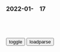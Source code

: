 ### 2022-01-　17

```note
```

<table id="tbc" style="white-space:pre-wrap">
</table>
<button onclick="toggleb()">toggle</button>
<button onclick="loadparse()">loadparse</button>
<br>
<!-- 🌸<br>🍅-　-🍑<hr>🍀 -->
<pre>
<textarea rows="30" cols="100" style="display: none" id="tar">

<font size="2"><b>
电影：富二代不学无术，老爸只留给他箱家产，打开简直笑岔气,影视,喜剧片,好看视频</b></font><br>
https://haokan.baidu.com/v?vid=8841472949734793455&sfrom=baidu-feed

自力更生

<font size="1" style="color:#DCDCDC"><b>2022/1/17 下午8:32:49</b></font><br>

<font size="2"><b>
马化腾的求生欲，全网都感受到了！</b></font><br>
http://app.myzaker.com/news/article.php?pk=61e10f808e9f097c79511392

<font size="1" style="color:#DCDCDC"><b>2022/1/17 下午7:47:32</b></font><br>

<font size="2"><b>
肖申克救赎：为了越狱，安迪做了万全准备，临走前还带走了这个,影视,犯罪片,好看视频</b></font><br>
https://haokan.baidu.com/v?vid=2792287267647346418&sfrom=baidu-feed

安迪在我难以想象有多臭的下水道中，向着自由的方向爬了将近五百米。可能叫我爬，我都不回去爬。将近五百米，有五个足球场那么长。

<font size="1" style="color:#DCDCDC"><b>2022/1/17 下午7:35:33</b></font><br>

<font size="2"><b>
同样是600多亿的军费，为何俄方节衣缩食，印度却全球“撒币”？</b></font><br>
https://mbd.baidu.com/newspage/data/landingsuper?context=%7B%22nid%22%3A%22news_9373171081376494737%22%7D&n_type=-1&p_from=-1

<font size="1" style="color:#DCDCDC"><b>2022/1/17 下午5:14:22</b></font><br>

<font size="2"><b>
z方抗议瑞士公布g员财产？假的！瑞士银行移交客户资料？真的！</b></font><br>
https://view.inews.qq.com/a/20220109A03C7A00

<font size="1" style="color:#DCDCDC"><b>2022/1/17 下午5:07:20</b></font><br>

<font size="2"><b>
美g调查全款买房者收入来源是否合法，我们也应该调查一下</b></font><br>
https://view.inews.qq.com/a/20220106V07OPL00

<font size="1" style="color:#DCDCDC"><b>2022/1/17 下午5:12:11</b></font><br>

<font size="2"><b>
1973年周e来重回延安，吃饭的时候留下了眼泪：我对不起延安rm</b></font><br>
https://mbd.baidu.com/newspage/data/landingsuper?context=%7B%22nid%22%3A%22news_9723160669449094021%22%7D&n_type=-1&p_from=-1

为了进一步了解延安的真实情况，周z理决定要到百b家中去拜访调研。

就在众人谈论酣畅之际，周总理看到一位老人习惯性的将吃完米饭的碗再用白开水冲一遍喝下去。老人的这个行为一瞬间就让周总理掩面哭泣。

现场的每个人都低下了头，周z理沉默了半晌说：“同志们，是我对不起你们，让你们受苦了。”正如周z理所说，延安是g命的发源地。d和组织有困难的时候，是延安rm伸出了援助之手。这片哺育了他们的土地，现在依旧贫困如初，周z理很是愧疚。

<font size="1" style="color:#DCDCDC"><b>2022/1/17 下午4:37:46</b></font><br>

<font size="2"><b>
1985年苏联军舰闯入东海，我军霸气反击出动军舰，将其吓退！</b></font><br>
https://mbd.baidu.com/newspage/data/landingsuper?context=%7B%22nid%22%3A%22news_9373696132707340835%22%7D&n_type=-1&p_from=-1

此时的苏联内部经济疲敝，外部有美国的咄咄逼人，

<font size="1" style="color:#DCDCDC"><b>2022/1/25 下午9:13:03</b></font><br>

<font size="2"><b>
勃列日涅夫一手创建的“第聂伯黑帮”，如今为何轮流掌qw克兰？</b></font><br>
https://mbd.baidu.com/newspage/data/landingsuper?context=%7B%22nid%22%3A%22news_9792964110020120575%22%7D&n_type=-1&p_from=-1

第聂伯彼得罗夫斯克州走出过无数个z治大佬，首批大佬的带头大哥就是参与了推翻赫鲁晓夫z变，并最终成为苏联第四任话事人，统治苏联18年之久的勃列日涅夫
。

<font size="1" style="color:#DCDCDC"><b>2022/1/17 上午11:10:10</b></font><br>

<font size="2"><b>
勃列日涅夫的高明之处，竟悄无声息的将苏联带回了斯大林时代！</b></font><br>
https://baijiahao.baidu.com/s?id=1589947528405761904

<font size="1" style="color:#DCDCDC"><b>2022/1/17 下午3:54:14</b></font><br>

<font size="2"><b>
帝g的黄昏，勃列日涅夫执z18年是如何毁掉苏联的？</b></font><br>
https://mbd.baidu.com/newspage/data/landingsuper?context=%7B%22nid%22%3A%22news_8954806224033510961%22%7D&n_type=-1&p_from=-1

终其一生在他众多评价中，平庸已经算得上不褒不贬的中肯评价了。

话又说回来，生在以铁血著称的斯大林时代，平庸是福！

斯大林的高压z策和铁腕手段，让苏g干部战战兢兢，不是流放就是枪决，平庸度日、不犯错就是万事大吉的为g之道。

勃列日涅夫一定是有大气运的人，没有付出任何代价，没有钻营投机，没有遭受过任何打压迫害，喝水一样爬到苏联q力中心。

赫鲁晓夫是他最大的恩人，
他对赫鲁晓夫表现出奴仆一样的忠心。

赫鲁晓夫对这个小弟非常满意，感觉这就是自己的家奴，从来没有把这个小弟当成威胁看待。

可他不知道的是，正是这个体态憨厚、扮演家奴的小弟正在密谋造反。

他头脑混乱，喜欢凭主观臆想行事，对重大问题采取轻率、浮躁的态度，因此没有z策、策略观点和正确认识，作为一g最高l导人，简直不可思议。

越愚昧无知，越自以为是；越是低微卑下，越是自高自大；越是昏庸，越想装腔作势；越是不学无术，越是喜欢对他人指手画脚。

苏联所有阶层都被他得罪干净，农m和工人讨厌他，干部时常被他羞辱记恨他，军队因他削减军费怨言不断，甚至连克格勃内务部他也毫无尊重可言，动辄辱骂撤职。

这伙人围在一起：“要不废了他吧。”

勃列日涅夫站了出来：“大哥，您老了，回家休息吧。我们已经决定将你罢免。”

说到底，废掉赫鲁晓夫是苏联既得利益团体的反击，为了维护以前的特q和利益，他们不得不联合起来对赫鲁晓夫下手。

赫鲁晓夫下台后，苏斯洛夫和谢列平因为争夺大位陷入僵持，为了避免两败俱伤，他们同意推举勃列日涅夫出任苏联最高l导人。

灰衣主教苏斯洛夫和克格勃主席谢列平以为他们找了一个傀儡，但结果是被小“钳工”勃列日涅夫KO出局。

他选择继承斯大林模式，至于执z了十年的赫鲁晓夫，除了留下几个名字外，其他全被勃列日涅夫废除，和几十年后的奥巴马待遇一样一样的。

通过否定赫鲁晓夫的改g，勃列日涅夫挽回了人心，特别是特q阶级，毕竟他是苏联既得利益集团推出的代表。

经济改g 从稳健到停滞

准备于1966年推行“新经济体z”。

其实质是在计划经济框架内，有限地利用市场机制，以行z手段为主辅之以经济手段管理经济。

为了维护苏联既得利益集团的利益，他们排斥学习西方的改g，认为只有坚守斯大林模式才能保护苏联胜利的果实。

苏联的经济增长速度逐渐缓慢，直至停滞不前，经济体z不适应生产力发展的弊端日益暴露。

究其原因：

其一，对在sh主义条件下的市场机制调节经济的作用缺乏认识；

其二，“新经济体z”改g的中断，g僚主义、平均主义盛行。

苏联难得的一次复兴的机会，没了。

勃列日涅夫对斯大林模式的继承是全面的。

上台后第一时间取消了赫鲁晓夫在苏共22大上制定的干部轮换制，恢复g员职务任命制和终sz。

人人都想吃公粮，g务员队伍在他手里扩大了5倍，

1980年时，2.2亿人口的苏联拥有1800万g务员。

举贤不避亲他做到了，“第聂伯帮”和d内的校友会说明了一切。

苏联的高层、中层不能和勃列日涅夫一样搞家天下，那就凭本事努力搞钱，一切为了搞钱。

勃列日涅夫执z的18年，透支的是斯大林，赫鲁晓夫时期攒下的家底。

他将苏联逐步带入死胡同，经济发展停滞，体z陷于僵硬，g僚主义盛行。

当rm无法忍受这种z度时，墓也就挖好了，何时下葬是时间问题，谁来埋葬这个帝g也不过是历史的偶然。

1982年11月10日，76岁的勃列日涅夫睡梦中死在别墅的卧室里。

苏联的第六任话事人契尔年科先生是最没有存在感的l导人，资质和他的老大一样平庸。

平庸了13个月，挂了。

1984年2月接任苏g总s记，4月开始说话都困难，离世前半个月还被人从病床上架起来接受电视采访，1985年3月病逝，享年74岁。

1982年到1985年，苏联在三年里死了三任gjl导人，以至于1981年上任的美国总统里根没来得及会见任何一个，他们就都离世了。

勃列日涅夫恢复了g员终身z的后果终于显现出来，20年后苏gq力核心全都是垂垂老矣的老头。

<font size="1" style="color:#DCDCDC"><b>2022/1/17 下午3:51:26</b></font><br>

<font size="2"><b>
8.9高分治愈电影，拯救人生低谷,影视,科幻片,好看视频</b></font><br>
https://haokan.baidu.com/v?vid=12419266058233073916

<font size="1" style="color:#DCDCDC"><b>2022/1/17 下午3:49:04</b></font><br>

<font size="2"><b>
18岁成为亿万富翁，一个敢想敢做，敢拼敢赌的富二代,影视,科幻片,好看视频</b></font><br>
https://haokan.baidu.com/v?vid=4587994875989546385

<font size="1" style="color:#DCDCDC"><b>2022/1/17 下午3:01:12</b></font><br>

<font size="2"><b>
没有“鸡汤臭味”的励志电影，即使烂泥，也有生活的权利,影视,伦理片,好看视频</b></font><br>
https://haokan.baidu.com/v?vid=13947746745854553288

<font size="1" style="color:#DCDCDC"><b>2022/1/17 下午3:02:23</b></font><br>

<font size="2"><b>
原来浪漫不是情话，而是我爱你我不说，我只会用一辈子来告诉你,影视,爱情片,好看视频</b></font><br>
https://haokan.baidu.com/v?vid=13793439951848263941

<font size="1" style="color:#DCDCDC"><b>2022/1/17 下午3:02:01</b></font><br>

<font size="2"><b>
从开战到投降，只用了4个小时，自行车VS装甲车，电影《开战日》,影视,战争片,好看视频</b></font><br>
https://haokan.baidu.com/v?vid=9897999520579213694

这是二战中损失最小的gj，从开战到宣告投降，仅仅花画了4个小时。

他的童年被无数人嘲笑和欺凌。

希特勒
梦想着长大之后能成为一名艺术家。可是当他的父亲知道了他的想法之后，却告诉希特勒长大之后必须成为一名和自己一样的公务员。于是从这个时候开始，他便不再好好学习，以此来和他的父亲进行抗争。

后来他的父亲早早就过世了。

希特勒和多数穷苦人一样，把一切的不幸归咎到了犹太人的身上，这也是为日后ts犹太人埋下了祸根。

我们的生命是渺小的，但我们的祖g是伟大的。

听着男人慷慨激昂的演讲，希特勒站在人群中，他感觉从未有过这种感觉，他感觉自己原来可以无比强大。

但他的为人却非常极端。

出院后的希特勒被指派到了德g工人d中做卧底，监视他们的行动。

我们的敌人，就在我们中间。

那些外来者来到这里，夺走了我们的生计。

我们要怎么和他们作斗争，我们要团结，团结成一个强大的德g。

他还把种种事端的矛头，都嫁祸给了犹太人。

希特勒埋下了一家报社，从此有了自己的机关报。

<font size="1" style="color:#DCDCDC"><b>2022/1/17 下午2:55:08</b></font><br>

<font size="2"><b>
真实还原了“恶魔崛起”的过程，一个“流浪汉”到一国元首①,影视,战争片,好看视频</b></font><br>
https://haokan.baidu.com/v?vid=8319912171524043137

我没有上过一天军校，但我却拿下了整个欧洲。

<font size="1" style="color:#DCDCDC"><b>2022/1/17 下午3:02:44</b></font><br>

<font size="3"><b>
真实还原了“恶魔崛起”的过程，一个“流浪汉”到一g元首②,影视,战争片,好看视频</b></font><br>
https://haokan.baidu.com/v?vid=5239286150523120664&sfrom=baidu-feed

现在不是沉默的时候，现在应该gm了。a龖龖囗

g家gm开始了。

希特勒把巴伐利亚军头目卡尔感到一旁的屋子里，谎称自己已经获得德军前总参谋长鲁登道夫的支持，而另一边则派人连忙去接鲁登道夫，并对他说获得了巴伐利亚军头目的支持。

如果我真的有罪，那我的罪就在于保卫了德grm的q利。

直到1929年10月，经济危机席卷全球，使德g失业人数达到了600万，经济危机造成了德gmz对现zq极度不满。

格丽
十分痛苦，因为她被限制了自y，什么都不让她做。
希特勒对事物有着有极强的控制欲，最终外甥女崩溃自杀。

但也有一些看清希特勒极端的记者，报社里开始陆续发布许多阻止希特勒的新闻。希特勒得知消息后，当天就对报社发出了警告。

为了巩固地位，希特勒将不听话的罗姆上校送进了监狱，死前罗姆还对希特勒保持着敬意。

希特勒
将总统和z理两个职务合二为一，自己成为集所有大全于一身的德g元首。

希特勒一方面号召rm参加劳动，大肆修建公g工程，另一方面希特勒大搞gj垄断，这样大大增加了gj的收入和财富。

希特勒
疯狂地进行扩军备战，为了发展军备德g疯狂追加投入。
帝g总债务已经达到惊人的374亿帝g马克，德gzf不惜一切代价来避免gj破产，唯一的出路就是不断地采取过激行为来填补空缺，向外战争无疑是最高效的一种快方法。

这就是恶魔崛起的过程，
希望我带给你的不止于电影。

<font size="1" style="color:#DCDCDC"><b>2022/1/17 下午2:12:29</b></font><br>

<font size="2"><b>
当光盘高速旋转至30000转会怎样？启动的瞬间，场面太硬核！,科学,科学,好看视频</b></font><br>
https://haokan.baidu.com/v?vid=12176952500404354749&sfrom=baidu-feed

<font size="1" style="color:#DCDCDC"><b>2022/1/17 下午2:08:54</b></font><br>

<font size="2"><b>
舆评丨天津、安阳、深圳出现奥密克戎疫情的舆l风险评估</b></font><br>
https://m.thepaper.cn/baijiahao_16319549

<font size="1" style="color:#DCDCDC"><b>2022/1/17 下午2:02:19</b></font><br>

<font size="3"><b>
一部搞笑电影，一场猫狗之战竟拍出了007的赶脚！,搞笑,萌宠,好看视频</b></font><br>
https://haokan.baidu.com/v?vid=6072494776102221605&sfrom=baidu-feed

旺财和来福都是狗d特工。a龖龖囗

企图破坏狗d多年来的努力成果。a龖龖囗

狗d必须紧急调动替补人员。a龖龖囗

这事关人类和狗d的未来。

彻底打乱了狗d的计划。

被喵星人统治，非常凄惨。

强迫埃及人建金字塔，纪念碑，把人类踩在脚底下。

幸好狗d是人类最好的朋友。

顿时老鼠们都高兴坏了。

所以很快狗d们也纷纷行动起来。

<font size="1" style="color:#DCDCDC"><b>2022/1/17 下午1:41:08</b></font><br>

<font size="2"><b>
富贵：洪金宝打扫战场发大财，不料是军事演习，下秒就悲剧了,影视,战争片,好看视频</b></font><br>
https://haokan.baidu.com/v?vid=6899328657820973859&sfrom=baidu-feed

<font size="1" style="color:#DCDCDC"><b>2022/1/17 下午1:36:41</b></font><br>

<font size="2"><b>
房价暴跌，人们却买不起房了！一部电影解读华尔街如何做空房市,财经,房地产,好看视频</b></font><br>
https://haokan.baidu.com/v?vid=4468660243897154272&sfrom=baidu-feed

<font size="1" style="color:#DCDCDC"><b>2022/1/17 下午1:34:52</b></font><br>

<font size="2"><b>
涡环是如何形成的？两个涡环相撞，有趣的科学现象发生了,科学,科普,好看视频</b></font><br>
https://haokan.baidu.com/v?vid=13132941084694762805&sfrom=baidu-feed

<font size="1" style="color:#DCDCDC"><b>2022/1/17 下午1:31:40</b></font><br>

<font size="2"><b>
邪不压正：廖凡想对许晴用上大刑，许晴看到秒怂！,影视,动作片,好看视频</b></font><br>
https://haokan.baidu.com/v?vid=5255567389934736295&sfrom=baidu-feed

我非得看了才能说它不好吗？我就不看，就说它不好。

<font size="1" style="color:#DCDCDC"><b>2022/1/17 下午1:29:51</b></font><br>

<font size="2"><b>
长津湖战役，为何志愿j在车底发现美军，不管死活都要补上一枪？</b></font><br>
https://mbd.baidu.com/newspage/data/landingsuper?context=%7B%22nid%22%3A%22news_9833206141007096345%22%7D&n_type=-1&p_from=-1

美军为了挽回面子，借战场上的“人q问题”在国际上公然发难：污蔑我志愿j违背国际公约，随意杀害“真心”投降的俘虏，

我j历来优待俘虏，甚至在抗日战争时期，面对作恶多端又悍死不降，宁可“武士道”的日本侵略者，一旦控制后也是优待的，怎么会碰上躲在车底的美军，不管死活都要补一枪呢？

志愿j的顺口溜：死了头朝上，不死接着打

志愿j的愤怒：躲在车底的美国兵，都必须给他们补上一枪

<font size="1" style="color:#DCDCDC"><b>2022/1/17 上午11:19:27</b></font><br>

<font size="2"><b>
不留俘虏，炸死上千西方代理人，e军遇袭之后，展开血腥报复袭击_e罗斯_武装_分子</b></font><br>
https://www.sohu.com/na/511575280_121289925

<font size="1" style="color:#DCDCDC"><b>2022/1/17 上午11:26:12</b></font><br>

某亲戚，曾为武j。他战友的父亲曾对他讲，自己经历战俘b动，他此后俘虏一律不留，得已幸存。
另一战友，曾参加zy战争。其所在联队遭遇化装成平敏的武装分子偷袭。连长下令t村，男的全s，女的全j。

<font size="2"><b>
我们看到鬼之所以会害怕，那是因为火力不足,动漫,日本动漫,好看视频</b></font><br>
https://haokan.baidu.com/v?vid=11147029194696734075&sfrom=baidu-feed

<font size="1" style="color:#DCDCDC"><b>2022/1/17 上午11:08:04</b></font><br>

<font size="2"><b>
400年前，西班牙在菲律宾三次t杀h人，明朝是怎么做的？</b></font><br>
https://mbd.baidu.com/newspage/data/landingsuper?context=%7B%22nid%22%3A%22news_9194114362995590595%22%7D&n_type=-1&p_from=-1

明朝将这些海外h人视为“贱m”“弃民m”，认为他们就是突破gj体系而游离在荒蛮之地的人。因此，这些h人基本上得不到祖g的保护。这些h人不得已只能侨居海外岛屿，从事走私贸易，明朝甚至将他们称为“倭寇”。根据研究，明朝中期的倭寇，许多都是由zg商人组成，例如王直、郑芝龙等都是zg人。

到1567年，明朝面临严重的财z危机，于是在福建漳州月港推行“一口通商”，终于在2万公里封闭的海岸上开了一个窗户，
zg经济相对封闭，对海外资源需要较少，

t杀之后，x班牙人又担心自己的行为会得罪明朝，于是向明朝辩解。直到1605年，明朝才回了一封信，这些信代表万历皇帝的口吻对西班牙进行了谴责。

信的最后写道：“海外争斗，未知祸首。又终锅四敏，商贾最贱。岂以贱敏，兴动兵革。又商贾中弃家游海，压冬不回，父兄亲戚，共所不齿，弃之无所可惜，兵之反以劳师。”总之，明朝的意思就是何必为了这些“贱m”伤了大家的和气呢？明朝对海外h人如此冷漠，的确让西班牙人大吃一惊。

<font size="1" style="color:#DCDCDC"><b>2022/1/17 上午10:59:59</b></font><br>

<font size="2"><b>
令人发指！低保办主任将黑手伸向骨癌女孩：7.3万救命钱贪了4万5</b></font><br>
https://mbd.baidu.com/newspage/data/landingsuper?context=%7B%22nid%22%3A%22news_8937451081508024910%22%7D&n_type=-1&p_from=-1

<font size="1" style="color:#DCDCDC"><b>2022/1/17 上午10:05:02</b></font><br>

</textarea>
</pre>
<!-- 🍀<br>🍑-　-🍅<hr>🌸 -->

```tip
```

<script src="https://cdn.jsdelivr.net/npm/jquery@3.5.1/dist/jquery.min.js"></script>

<link rel="stylesheet" href="https://cdn.jsdelivr.net/gh/fancyapps/fancybox@3.5.7/dist/jquery.fancybox.min.css" />
<script src="https://cdn.jsdelivr.net/gh/fancyapps/fancybox@3.5.7/dist/jquery.fancybox.min.js"></script>

<script type="text/javascript">

var __urlRegex = /(\b(https?|ftp|file):\/\/[-A-Z0-9+&@#\/%?=~_|!:,.;]*[-A-Z0-9+&@#\/%=~_|])/ig;
var __imgRegex = /\.(?:jpe?g|gif|png|webp)$/i;

loadparse();

function parseURL($string){

    var exp = __urlRegex;
    return $string.replace(exp,function(match){
            __imgRegex.lastIndex=0;
            if(__imgRegex.test(match)){
                return '<a data-fancybox="gallery" href="' + match.replace("/p=700", "")
                 + '"><img src="' + match.replace("/p=700", "/p=160x200")+'" width="64"></a>';
            }
            else{
                return '<a href="' + match + '" target="_blank">' + match + '</a>';
            }
        }
    );
}

function loadparse() {
  tbc.innerHTML = parseURL(tar.value);
}

function toggleb() {
  var x = document.getElementById("tar");
  if (x.style.display === "none") {
    x.style.display = "";
  } else {
    x.style.display = "none";
  }
}

</script>
